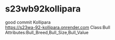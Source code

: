 # s23wb92kollipara
good commit Kollipara
<br>
https://s23wa-92-kollipara.onrender.com
Class:Bull
Attributes:Bull_Breed,Bull_Size,Bull_Value
